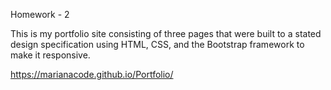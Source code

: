 Homework - 2

This is my portfolio site consisting of three pages that were built to a stated design specification using HTML, CSS, and the Bootstrap framework to make it responsive.

https://marianacode.github.io/Portfolio/
